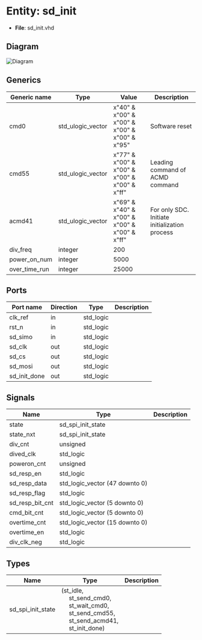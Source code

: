 # Entity: sd_init 

- **File**: sd_init.vhd
## Diagram

![Diagram](sd_init.svg "Diagram")
## Generics

| Generic name  | Type              | Value                                         | Description                                   |
| ------------- | ----------------- | --------------------------------------------- | --------------------------------------------- |
| cmd0          | std_ulogic_vector | x"40" & x"00" & x"00" & x"00" & x"00" & x"95" | Software reset                                |
| cmd55         | std_ulogic_vector | x"77" & x"00" & x"00" & x"00" & x"00" & x"ff" | Leading command of ACMD<n> command            |
| acmd41        | std_ulogic_vector | x"69" & x"40" & x"00" & x"00" & x"00" & x"ff" | For only SDC. Initiate initialization process |
| div_freq      | integer           | 200                                           |                                               |
| power_on_num  | integer           | 5000                                          |                                               |
| over_time_run | integer           | 25000                                         |                                               |
## Ports

| Port name    | Direction | Type      | Description |
| ------------ | --------- | --------- | ----------- |
| clk_ref      | in        | std_logic |             |
| rst_n        | in        | std_logic |             |
| sd_simo      | in        | std_logic |             |
| sd_clk       | out       | std_logic |             |
| sd_cs        | out       | std_logic |             |
| sd_mosi      | out       | std_logic |             |
| sd_init_done | out       | std_logic |             |
## Signals

| Name            | Type                           | Description |
| --------------- | ------------------------------ | ----------- |
| state           | sd_spi_init_state              |             |
| state_nxt       | sd_spi_init_state              |             |
| div_cnt         | unsigned                       |             |
| dived_clk       | std_logic                      |             |
| poweron_cnt     | unsigned                       |             |
| sd_resp_en      | std_logic                      |             |
| sd_resp_data    | std_logic_vector (47 downto 0) |             |
| sd_resp_flag    | std_logic                      |             |
| sd_resp_bit_cnt | std_logic_vector (5 downto 0)  |             |
| cmd_bit_cnt     | std_logic_vector (5 downto 0)  |             |
| overtime_cnt    | std_logic_vector (15 downto 0) |             |
| overtime_en     | std_logic                      |             |
| div_clk_neg     | std_logic                      |             |
## Types

| Name              | Type                                                                                                                                                                                                                                                                   | Description |
| ----------------- | ---------------------------------------------------------------------------------------------------------------------------------------------------------------------------------------------------------------------------------------------------------------------- | ----------- |
| sd_spi_init_state | (st_idle,<br><span style="padding-left:20px"> st_send_cmd0,<br><span style="padding-left:20px"> st_wait_cmd0,<br><span style="padding-left:20px"> st_send_cmd55,<br><span style="padding-left:20px"> st_send_acmd41,<br><span style="padding-left:20px"> st_init_done) |             |
